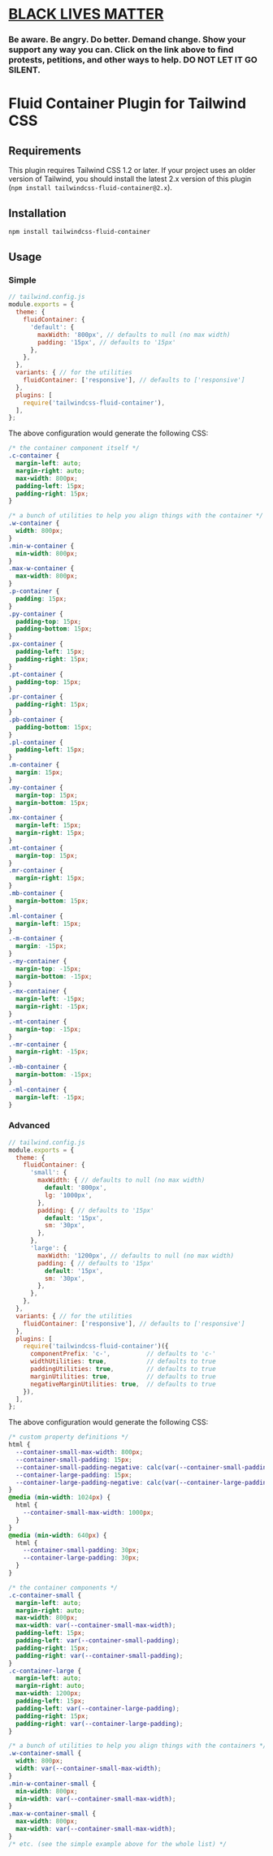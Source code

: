 # [BLACK LIVES MATTER](https://blacklivesmatters.carrd.co)

### Be aware. Be angry. Do better. Demand change. Show your support any way you can. Click on the link above to find protests, petitions, and other ways to help. DO NOT LET IT GO SILENT.

# Fluid Container Plugin for Tailwind CSS

## Requirements

This plugin requires Tailwind CSS 1.2 or later. If your project uses an older version of Tailwind, you should install the latest 2.x version of this plugin (`npm install tailwindcss-fluid-container@2.x`).

## Installation

```bash
npm install tailwindcss-fluid-container
```

## Usage

### Simple

```js
// tailwind.config.js
module.exports = {
  theme: {
    fluidContainer: {
      'default': {
        maxWidth: '800px', // defaults to null (no max width)
        padding: '15px', // defaults to '15px'
      },
    },
  },
  variants: { // for the utilities
    fluidContainer: ['responsive'], // defaults to ['responsive']
  },
  plugins: [
    require('tailwindcss-fluid-container'),
  ],
};
```

The above configuration would generate the following CSS:

```css
/* the container component itself */
.c-container {
  margin-left: auto;
  margin-right: auto;
  max-width: 800px;
  padding-left: 15px;
  padding-right: 15px;
}

/* a bunch of utilities to help you align things with the container */
.w-container {
  width: 800px;
}
.min-w-container {
  min-width: 800px;
}
.max-w-container {
  max-width: 800px;
}
.p-container {
  padding: 15px;
}
.py-container {
  padding-top: 15px;
  padding-bottom: 15px;
}
.px-container {
  padding-left: 15px;
  padding-right: 15px;
}
.pt-container {
  padding-top: 15px;
}
.pr-container {
  padding-right: 15px;
}
.pb-container {
  padding-bottom: 15px;
}
.pl-container {
  padding-left: 15px;
}
.m-container {
  margin: 15px;
}
.my-container {
  margin-top: 15px;
  margin-bottom: 15px;
}
.mx-container {
  margin-left: 15px;
  margin-right: 15px;
}
.mt-container {
  margin-top: 15px;
}
.mr-container {
  margin-right: 15px;
}
.mb-container {
  margin-bottom: 15px;
}
.ml-container {
  margin-left: 15px;
}
.-m-container {
  margin: -15px;
}
.-my-container {
  margin-top: -15px;
  margin-bottom: -15px;
}
.-mx-container {
  margin-left: -15px;
  margin-right: -15px;
}
.-mt-container {
  margin-top: -15px;
}
.-mr-container {
  margin-right: -15px;
}
.-mb-container {
  margin-bottom: -15px;
}
.-ml-container {
  margin-left: -15px;
}
```

### Advanced

```js
// tailwind.config.js
module.exports = {
  theme: {
    fluidContainer: {
      'small': {
        maxWidth: { // defaults to null (no max width)
          default: '800px',
          lg: '1000px',
        },
        padding: { // defaults to '15px'
          default: '15px',
          sm: '30px',
        },
      },
      'large': {
        maxWidth: '1200px', // defaults to null (no max width)
        padding: { // defaults to '15px'
          default: '15px',
          sm: '30px',
        },
      },
    },
  },
  variants: { // for the utilities
    fluidContainer: ['responsive'], // defaults to ['responsive']
  },
  plugins: [
    require('tailwindcss-fluid-container')({
      componentPrefix: 'c-',          // defaults to 'c-'
      widthUtilities: true,           // defaults to true
      paddingUtilities: true,         // defaults to true
      marginUtilities: true,          // defaults to true
      negativeMarginUtilities: true,  // defaults to true
    }),
  ],
};
```


The above configuration would generate the following CSS:

```css
/* custom property definitions */
html {
  --container-small-max-width: 800px;
  --container-small-padding: 15px;
  --container-small-padding-negative: calc(var(--container-small-padding) * -1);
  --container-large-padding: 15px;
  --container-large-padding-negative: calc(var(--container-large-padding) * -1);
}
@media (min-width: 1024px) {
  html {
    --container-small-max-width: 1000px;
  }
}
@media (min-width: 640px) {
  html {
    --container-small-padding: 30px;
    --container-large-padding: 30px;
  }
}

/* the container components */
.c-container-small {
  margin-left: auto;
  margin-right: auto;
  max-width: 800px;
  max-width: var(--container-small-max-width);
  padding-left: 15px;
  padding-left: var(--container-small-padding);
  padding-right: 15px;
  padding-right: var(--container-small-padding);
}
.c-container-large {
  margin-left: auto;
  margin-right: auto;
  max-width: 1200px;
  padding-left: 15px;
  padding-left: var(--container-large-padding);
  padding-right: 15px;
  padding-right: var(--container-large-padding);
}

/* a bunch of utilities to help you align things with the containers */
.w-container-small {
  width: 800px;
  width: var(--container-small-max-width);
}
.min-w-container-small {
  min-width: 800px;
  min-width: var(--container-small-max-width);
}
.max-w-container-small {
  max-width: 800px;
  max-width: var(--container-small-max-width);
}
/* etc. (see the simple example above for the whole list) */
```
